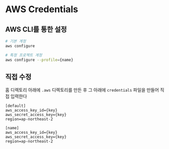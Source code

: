 # AWS Credentials

## AWS CLI를 통한 설정

```bash
# 기본 계정
aws configure

# 특정 프로젝트 계정
aws configure --profile={name}
```

## 직접 수정

홈 디렉토리 아래에 `.aws` 디렉토리를 만든 후 그 아래에 `credentials` 파일을 만들어 직접 입력한다

```
[default]
aws_access_key_id={key}
aws_secret_access_key={key}
region=ap-northeast-2

[name]
aws_access_key_id={key}
aws_secret_access_key={key}
region=ap-northeast-2
```